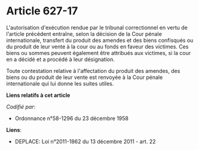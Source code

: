 # Article 627-17

L'autorisation d'exécution rendue par le tribunal correctionnel en vertu de l'article précédent entraîne, selon la décision
de la Cour pénale internationale, transfert du produit des amendes et des biens confisqués ou du produit de leur vente à la
cour ou au fonds en faveur des victimes. Ces biens ou sommes peuvent également être attribués aux victimes, si la cour en a
décidé et a procédé à leur désignation.

Toute contestation relative à l'affectation du produit des amendes, des biens ou du produit de leur vente est renvoyée à la
Cour pénale internationale qui lui donne les suites utiles.

**Liens relatifs à cet article**

_Codifié par_:

  - Ordonnance n°58-1296 du 23 décembre 1958

**Liens**:

  - DEPLACE: Loi n°2011-1862 du 13 décembre 2011 - art. 22
